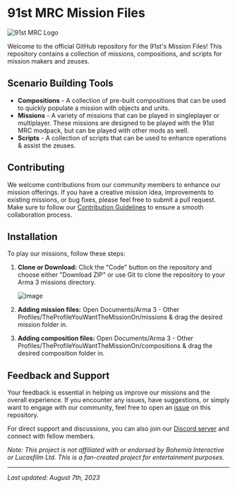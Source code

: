 # 91st MRC Mission Files

![91st MRC Logo](logo.png)

Welcome to the official GitHub repository for the 91st's Mission Files! This repository contains a collection of missions, compositions, and scripts for mission makers and zeuses.

## Scenario Building Tools

- **Compositions** - A collection of pre-built compositions that can be used to quickly populate a mission with objects and units.
- **Missions** - A variety of missions that can be played in singleplayer or multiplayer. These missions are designed to be played with the 91st MRC modpack, but can be played with other mods as well.
- **Scripts** - A collection of scripts that can be used to enhance operations & assist the zeuses.

## Contributing

We welcome contributions from our community members to enhance our mission offerings. If you have a creative mission idea, improvements to existing missions, or bug fixes, please feel free to submit a pull request. Make sure to follow our [Contribution Guidelines](CONTRIBUTING.md) to ensure a smooth collaboration process.

## Installation

To play our missions, follow these steps:

1. **Clone or Download:** Click the "Code" button on the repository and choose either "Download ZIP" or use Git to clone the repository to your Arma 3 missions directory.

   ![image](https://github.com/91st-Aux-Team/MRC-Mission-Files/assets/54691085/063b4c8e-63ff-4d74-9fbd-d42767830c2c)

3. **Adding mission files:** Open Documents/Arma 3 - Other Profiles/TheProfileYouWantTheMissionOn/missions & drag the desired mission folder in.

4. **Adding composition files:** Open Documents/Arma 3 - Other Profiles/TheProfileYouWantTheMissionOn/compositions & drag the desired composition folder in.

## Feedback and Support

Your feedback is essential in helping us improve our missions and the overall experience. If you encounter any issues, have suggestions, or simply want to engage with our community, feel free to open an [issue](https://github.com/91st-Aux-Team/MRC-Mission-Files/issues) on this repository.

For direct support and discussions, you can also join our [Discord server](https://discord.gg/zqn5aq9) and connect with fellow members.

*Note: This project is not affiliated with or endorsed by Bohemia Interactive or Lucasfilm Ltd. This is a fan-created project for entertainment purposes.*

---
*Last updated: August 7th, 2023*
